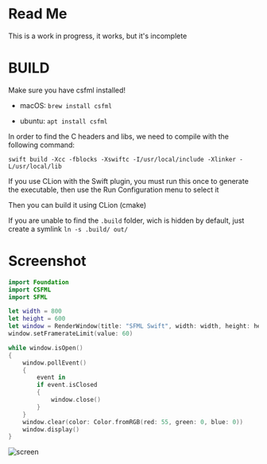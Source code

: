 # Read Me

This is a work in progress, it works, but it's incomplete



# BUILD

Make sure you have csfml installed!


* macOS: ``brew install csfml`` 

* ubuntu: ``apt install csfml`` 

In order to find the C headers and libs, we need to compile with the following command: 

``swift build -Xcc -fblocks -Xswiftc -I/usr/local/include -Xlinker -L/usr/local/lib``

If you use CLion with the Swift plugin, you must run this once to generate the executable, then use the Run Configuration menu to select it

Then you can build it using CLion (cmake)

If you are unable to find the ``.build`` folder, wich is hidden by default, just create a symlink ``ln -s .build/ out/`` 

# Screenshot

```swift
import Foundation
import CSFML
import SFML

let width = 800
let height = 600
let window = RenderWindow(title: "SFML Swift", width: width, height: height)
window.setFramerateLimit(value: 60)

while window.isOpen()
{
    window.pollEvent()
    {
        event in
        if event.isClosed
        {
            window.close()
        }
    }
    window.clear(color: Color.fromRGB(red: 55, green: 0, blue: 0))
    window.display()
}
```

![screen](http://i.imgur.com/V0npXJE.png)
